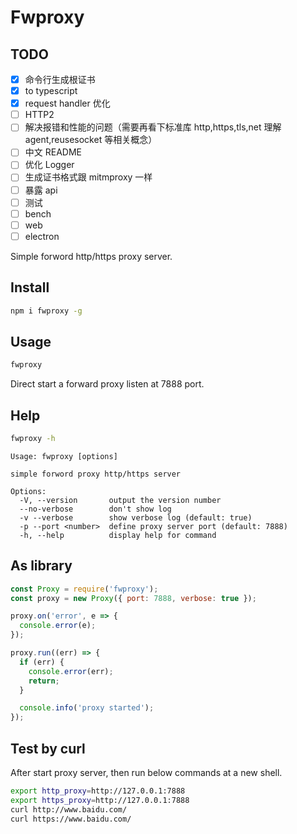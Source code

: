 # Fwproxy

## TODO

- [x] 命令行生成根证书
- [x] to typescript
- [x] request handler 优化
- [ ] HTTP2
- [ ] 解决报错和性能的问题（需要再看下标准库 http,https,tls,net 理解 agent,reusesocket 等相关概念）
- [ ] 中文 README
- [ ] 优化 Logger
- [ ] 生成证书格式跟 mitmproxy 一样
- [ ] 暴露 api
- [ ] 测试
- [ ] bench
- [ ] web
- [ ] electron

Simple forword http/https proxy server.

## Install

```sh
npm i fwproxy -g
```

## Usage

```sh
fwproxy
```

Direct start a forward proxy listen at 7888 port.

## Help

```sh
fwproxy -h
```

```
Usage: fwproxy [options]

simple forword proxy http/https server

Options:
  -V, --version       output the version number
  --no-verbose        don't show log
  -v --verbose        show verbose log (default: true)
  -p --port <number>  define proxy server port (default: 7888)
  -h, --help          display help for command
```

## As library

```javascript
const Proxy = require('fwproxy');
const proxy = new Proxy({ port: 7888, verbose: true });

proxy.on('error', e => {
  console.error(e);
});

proxy.run((err) => {
  if (err) {
    console.error(err);
    return;
  }

  console.info('proxy started');
});
```

## Test by curl

After start proxy server, then run below commands at a new shell.

```sh
export http_proxy=http://127.0.0.1:7888
export https_proxy=http://127.0.0.1:7888
curl http://www.baidu.com/
curl https://www.baidu.com/
```
